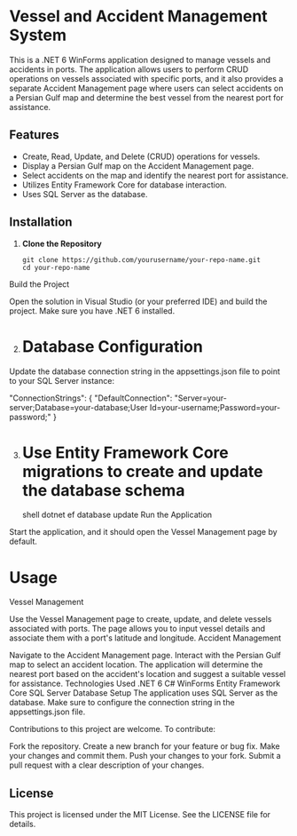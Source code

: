 # Vessel and Accident Management System

This is a .NET 6 WinForms application designed to manage vessels and accidents in ports. The application allows users to perform CRUD operations on vessels associated with specific ports, and it also provides a separate Accident Management page where users can select accidents on a Persian Gulf map and determine the best vessel from the nearest port for assistance.

## Features

- Create, Read, Update, and Delete (CRUD) operations for vessels.
- Display a Persian Gulf map on the Accident Management page.
- Select accidents on the map and identify the nearest port for assistance.
- Utilizes Entity Framework Core for database interaction.
- Uses SQL Server as the database.

## Installation

1. **Clone the Repository**

   ```shell
   git clone https://github.com/yourusername/your-repo-name.git
   cd your-repo-name
Build the Project

Open the solution in Visual Studio (or your preferred IDE) and build the project. Make sure you have .NET 6 installed.

2. # Database Configuration

Update the database connection string in the appsettings.json file to point to your SQL Server instance:

"ConnectionStrings": {
  "DefaultConnection": "Server=your-server;Database=your-database;User Id=your-username;Password=your-password;"
}

3. # Use Entity Framework Core migrations to create and update the database schema

   shell
   dotnet ef database update
   Run the Application

Start the application, and it should open the Vessel Management page by default.

# Usage
Vessel Management

Use the Vessel Management page to create, update, and delete vessels associated with ports.
The page allows you to input vessel details and associate them with a port's latitude and longitude.
Accident Management

Navigate to the Accident Management page.
Interact with the Persian Gulf map to select an accident location.
The application will determine the nearest port based on the accident's location and suggest a suitable vessel for assistance.
Technologies Used
.NET 6
C#
WinForms
Entity Framework Core
SQL Server
Database Setup
The application uses SQL Server as the database.
Make sure to configure the connection string in the appsettings.json file.

Contributions to this project are welcome. To contribute:

Fork the repository.
Create a new branch for your feature or bug fix.
Make your changes and commit them.
Push your changes to your fork.
Submit a pull request with a clear description of your changes.

## License
This project is licensed under the MIT License. See the LICENSE file for details.
